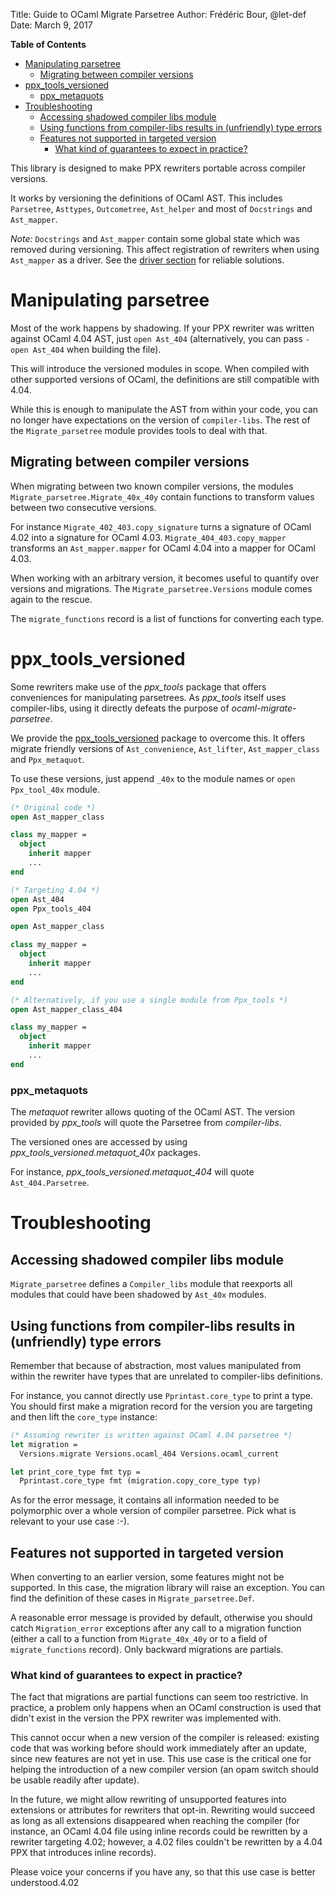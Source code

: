 Title:  Guide to OCaml Migrate Parsetree
Author: Frédéric Bour, @let-def
Date:   March 9, 2017


**Table of Contents**

- [Manipulating parsetree](#manipulating-parsetree)
  - [Migrating between compiler versions](#migrating-between-compiler-versions)
- [ppx_tools_versioned](#ppx_tools_versioned)
    - [ppx_metaquots](#ppx_metaquots)
- [Troubleshooting](#troubleshooting)
  - [Accessing shadowed compiler libs module](#accessing-shadowed-compiler-libs-module)
  - [Using functions from compiler-libs results in (unfriendly) type errors](#using-functions-from-compiler-libs-results-in-unfriendly-type-errors)
  - [Features not supported in targeted version](#features-not-supported-in-targeted-version)
    - [What kind of guarantees to expect in practice?](#what-kind-of-guarantees-to-expect-in-practice)

This library is designed to make PPX rewriters portable across compiler versions.

It works by versioning the definitions of OCaml AST. This includes `Parsetree`, `Asttypes`, `Outcometree`, `Ast_helper` and most of `Docstrings` and `Ast_mapper`.

*Note:* `Docstrings` and `Ast_mapper` contain some global state which was removed during versioning. This affect registration of rewriters when using `Ast_mapper` as a driver. See the [driver section](#drivers) for reliable solutions.

# Manipulating parsetree

Most of the work happens by shadowing. If your PPX rewriter was written against OCaml 4.04 AST, just `open Ast_404` (alternatively, you can pass `-open Ast_404` when building the file).

This will introduce the versioned modules in scope. When compiled with other supported versions of OCaml, the definitions are still compatible with 4.04.

While this is enough to manipulate the AST from within your code, you can no longer have expectations on the version of `compiler-libs`. The rest of the `Migrate_parsetree` module provides tools to deal with that.

## Migrating between compiler versions

When migrating between two known compiler versions, the modules `Migrate_parsetree.Migrate_40x_40y` contain functions to transform values between two consecutive versions.

For instance `Migrate_402_403.copy_signature` turns a signature of OCaml 4.02 into a signature for OCaml 4.03. `Migrate_404_403.copy_mapper` transforms an `Ast_mapper.mapper` for OCaml 4.04 into a mapper for OCaml 4.03.

When working with an arbitrary version, it becomes useful to quantify over versions and migrations. The `Migrate_parsetree.Versions` module comes again to the rescue.

The `migrate_functions` record is a list of functions for converting each type.

# ppx_tools_versioned

Some rewriters make use of the *ppx_tools* package that offers conveniences for manipulating parsetrees.  As *ppx_tools* itself uses compiler-libs, using it directly defeats the purpose of *ocaml-migrate-parsetree*.

We provide the [ppx_tools_versioned](https://github.com/let-def/ppx_tools_versioned) package to overcome this. It offers migrate friendly versions of `Ast_convenience`, `Ast_lifter`, `Ast_mapper_class` and `Ppx_metaquot`.

To use these versions, just append `_40x` to the module names or `open Ppx_tool_40x` module.

```ocaml
(* Original code *)
open Ast_mapper_class

class my_mapper =
  object
    inherit mapper
    ...
end

(* Targeting 4.04 *)
open Ast_404
open Ppx_tools_404

open Ast_mapper_class

class my_mapper =
  object
    inherit mapper
    ...
end

(* Alternatively, if you use a single module from Ppx_tools *)
open Ast_mapper_class_404

class my_mapper =
  object
    inherit mapper
    ...
end
```

### ppx_metaquots

The *metaquot* rewriter allows quoting of the OCaml AST. The version provided by *ppx_tools* will quote the Parsetree from *compiler-libs*.

The versioned ones are accessed by using *ppx_tools_versioned.metaquot_40x* packages.

For instance, *ppx_tools_versioned.metaquot_404* will quote `Ast_404.Parsetree`.

# Troubleshooting

## Accessing shadowed compiler libs module

`Migrate_parsetree` defines a `Compiler_libs` module that reexports all modules that could have been shadowed by `Ast_40x` modules.

## Using functions from compiler-libs results in (unfriendly) type errors

Remember that because of abstraction, most values manipulated from within the rewriter have types that are unrelated to compiler-libs definitions.

For instance, you cannot directly use `Pprintast.core_type` to print a type. You should first make a migration record for the version you are targeting and then lift the `core_type` instance:

```ocaml
(* Assuming rewriter is written against OCaml 4.04 parsetree *)
let migration =
  Versions.migrate Versions.ocaml_404 Versions.ocaml_current

let print_core_type fmt typ =
  Pprintast.core_type fmt (migration.copy_core_type typ)
```

As for the error message, it contains all information needed to be polymorphic over a whole version of compiler parsetree. Pick what is relevant to your use case :-).

## Features not supported in targeted version

When converting to an earlier version, some features might not be supported. In this case, the migration library will raise an exception. You can find the definition of these cases in `Migrate_parsetree.Def`.

A reasonable error message is provided by default, otherwise you should catch `Migration_error` exceptions after any call to a migration function  (either a call to a function from `Migrate_40x_40y` or to a field of `migrate_functions` record). Only backward migrations are partials.

### What kind of guarantees to expect in practice?

The fact that migrations are partial functions can seem too restrictive.
In practice, a problem only happens when an OCaml construction is used that didn't exist in the version the PPX rewriter was implemented with.

This cannot occur when a new version of the compiler is released: existing code that was working before should work immediately after an update, since new features are not yet in use. This use case is the critical one for helping the introduction of a new compiler version (an opam switch should be usable readily after update).

In the future, we might allow rewriting of unsupported features into extensions or attributes for rewriters that opt-in. Rewriting would succeed as long as all extensions disappeared when reaching the compiler (for instance, an OCaml 4.04 file using inline records could be rewritten by a rewriter targeting 4.02; however, a 4.02 files couldn't be rewritten by a 4.04 PPX that introduces inline records).

Please voice your concerns if you have any, so that this use case is better understood.4.02
